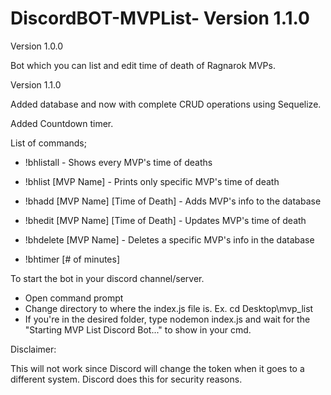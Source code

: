# DiscordBOT-MVPList- Version 1.1.0
Version 1.0.0

Bot which you can list and edit time of death of Ragnarok MVPs.




Version 1.1.0

Added database and now with complete CRUD operations using Sequelize.

Added Countdown timer.




List of commands;

- !bhlistall -	Shows every MVP's time of deaths

- !bhlist [MVP Name] -	Prints only specific MVP's time of death

- !bhadd [MVP Name] [Time of Death] -	Adds MVP's info to the database

- !bhedit [MVP Name] [Time of Death] -	Updates MVP's time of death

- !bhdelete [MVP Name] -	Deletes a specific MVP's info in the database

- !bhtimer [# of minutes]



To start the bot in your discord channel/server.

- Open command prompt
- Change directory to where the index.js file is. 
  Ex. cd Desktop\mvp_list
- If you're in the desired folder, type nodemon index.js and wait for the "Starting MVP List Discord Bot..." to show in your cmd.


Disclaimer:

This will not work since Discord will change the token when it goes to a different system. 
Discord does this for security reasons.

